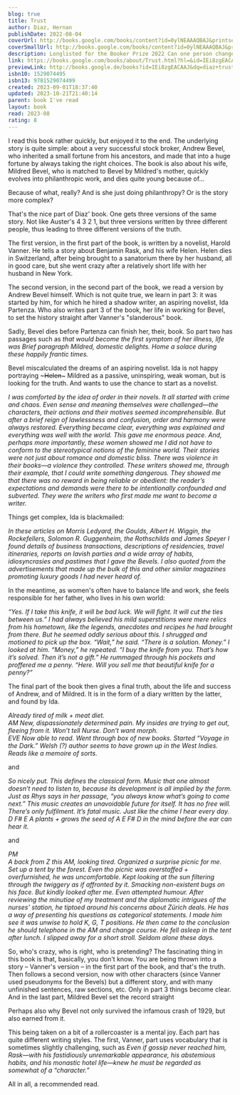 ```yaml
---  
blog: true  
title: Trust  
author: Diaz, Hernan  
publishDate: 2022-08-04  
coverUrl: http://books.google.com/books/content?id=0ylNEAAAQBAJ&printsec=frontcover&img=1&zoom=1&edge=curl&source=gbs_api  
coverSmallUrl: http://books.google.com/books/content?id=0ylNEAAAQBAJ&printsec=frontcover&img=1&zoom=5&edge=curl&source=gbs_api  
description: Longlisted for the Booker Prize 2022 Can one person change the course of history? 'Genius' Lauren Groff A sweeping, breathtakingly ambitious novel about power, wealth and truth, told by four unique, interlocking voices and set against the backdrop of turbulent 1920s New York. The legendary Wall Street tycoon whose immense wealth gives him the power to do almost anything. The second-generation Italian immigrant tasked with recording his life story. The reclusive, aristocratic wife. And the writer who observes them from afar. In a city devoted to making money and making stories like no other, where wealth means power, who gets to tell the truth? And to rise to the top of a glittering, destructive world, what - and who - do you have to sacrifice?  
link: https://books.google.com/books/about/Trust.html?hl=&id=IEi8zgEACAAJ  
previewLink: http://books.google.de/books?id=IEi8zgEACAAJ&dq=diaz+trust&hl=&as_pt=BOOKS&cd=4&source=gbs_api  
isbn10: 1529074495  
isbn13: 9781529074499  
created: 2023-09-01T18:37:40  
updated: 2023-10-21T21:40:14  
parent: book I've read  
layout: book  
read: 2023-08  
rating: 8  
---  
```

  
I read this book rather quickly, but enjoyed it to the end. The underlying story is quite simple: about a very successful stock broker, Andrew Bevel, who inherited a small fortune from his ancestors, and made that into a huge fortune by always taking the right choices. The book is also about his wife, Mildred Bevel, who is matched to Bevel by Mildred's mother, quickly evolves into philanthropic work, and dies quite young because of...  
  
Because of what, really? And is she just doing philanthropy? Or is the story more complex?  
  
That's the nice part of Diaz' book. One gets three versions of the same story. Not like Auster's 4 3 2 1, but three versions written by three different people, thus leading to three different versions of the truth.  
  
The first version, in the first part of the book, is written by a novelist, Harold Vanner. He tells a story about Benjamin Rask, and his wife Helen. Helen dies in Switzerland, after being brought to a sanatorium there by her husband, all in good care, but she went crazy after a relatively short life with her husband in New York.  
  
The second version, in the second part of the book, we read a version by Andrew Bevel himself. Which is not quite true, we learn in part 3: it was started by him, for which he hired a shadow writer, an aspiring novelist, Ida Partenza. Who also writes part 3 of the book, her life in working for Bevel, to set the history straight after Vanner's "slanderous" book.  
  
Sadly, Bevel dies before Partenza can finish her, their, book. So part two has passages such as _that would become the first symptom of her illness, life was Brief paragraph Mildred, domestic delights. Home a solace during these happily frantic times._  
  
Bevel miscalculated the dreams of an aspiring novelist. Ida is not happy portraying ~~~Helen~~~ Mildred as a passive, uninspiring, weak woman, but is looking for the truth. And wants to use the chance to start as a novelist.   
  
_I was comforted by the idea of order in their novels. It all started with crime and chaos. Even sense and meaning themselves were challenged—the characters, their actions and their motives seemed incomprehensible. But after a brief reign of lawlessness and confusion, order and harmony were always restored. Everything became clear, everything was explained and everything was well with the world. This gave me enormous peace. And, perhaps more importantly, these women showed me I did not have to conform to the stereotypical notions of the feminine world. Their stories were not just about romance and domestic bliss. There was violence in their books—a violence they controlled. These writers showed me, through their example, that I could write something dangerous. They showed me that there was no reward in being reliable or obedient: the reader’s expectations and demands were there to be intentionally confounded and subverted. They were the writers who first made me want to become a writer._  
  
Things get complex, Ida is blackmailed:  
  
_In these articles on Morris Ledyard, the Goulds, Albert H. Wiggin, the Rockefellers, Solomon R. Guggenheim, the Rothschilds and James Speyer I found details of business transactions, descriptions of residencies, travel itineraries, reports on lavish parties and a wide array of habits, idiosyncrasies and pastimes that I gave the Bevels. I also quoted from the advertisements that made up the bulk of this and other similar magazines promoting luxury goods I had never heard of._  
  
In the meantime, as women's often have to balance life and work, she feels responsible for her father, who lives in his own world:  
  
_“Yes. If I take this knife, it will be bad luck. We will fight. It will cut the ties between us.” I had always believed his mild superstitions were mere relics from his hometown, like the legends, anecdotes and recipes he had brought from there. But he seemed oddly serious about this. I shrugged and motioned to pick up the box. “Wait,” he said. “There is a solution. Money.” I looked at him. “Money,” he repeated. “I buy the knife from you. That’s how it’s solved. Then it’s not a gift.” He rummaged through his pockets and proffered me a penny. “Here. Will you sell me that beautiful knife for a penny?”_  
  
The final part of the book then gives a final truth, about the life and success of Andrew, and of Mildred. It is in the form of a diary written by the latter, and found by Ida.  
  
_Already tired of milk + meat diet.  
AM New, dispassionately determined pain. My insides are trying to get out, fleeing from it. Won’t tell Nurse. Don’t want morph.  
EVE Now able to read. Went through box of new books. Started “Voyage in the Dark.” Welsh (?) author seems to have grown up in the West Indies. Reads like a memoire of sorts._  
  
and  
  
_So nicely put. This defines the classical form. Music that one almost doesn’t need to listen to, because its development is all implied by the form. Just as Rhys says in her passage, “you always know what’s going to come next.” This music creates an unavoidable future for itself. It has no free will. There’s only fulfilment. It’s fatal music. Just like the chime I hear every day. D F# E A plants + grows the seed of A E F# D in the mind before the ear can hear it._  
  
and  
  
_PM  
A back from Z this AM, looking tired. Organized a surprise picnic for me. Set up a tent by the forest. Even tho picnic was overstaffed + overfurnished, he was uncomfortable. Kept looking at the sun filtering through the twiggery as if affronted by it. Smacking non-existent bugs on his face. But kindly looked after me. Even attempted humour. After reviewing the minutiae of my treatment and the diplomatic intrigues of the nurses’ station, he tiptoed around his concerns about Zürich deals. He has a way of presenting his questions as categorical statements. I made him see it was unwise to hold K, G, T positions. He then came to the conclusion he should telephone in the AM and change course. He fell asleep in the tent after lunch. I slipped away for a short stroll. Seldom alone these days._  
  
So, who's crazy, who is right, who is pretending? The fascinating thing in this book is that, basically, you don't know. You are being thrown into a story – Vanner's version – in the first part of the book, and that's the truth. Then follows a second version, now with other characters (since Vanner used pseudonyms for the Bevels) but a different story, and with many unfinished sentences, raw sections, etc. Only in part 3 things become clear. And in the last part, Mildred Bevel set the record straight  
  
Perhaps also why Bevel not only survived the infamous crash of 1929, but also earned from it.  
  
This being taken on a bit of a rollercoaster is a mental joy. Each part has quite different writing styles. The first, Vanner, part uses vocabulary that is sometimes slightly challenging, such as _Even if gossip never reached him, Rask—with his fastidiously unremarkable appearance, his abstemious habits, and his monastic hotel life—knew he must be regarded as somewhat of a “character.”_  
  
All in all, a recommended read.  
